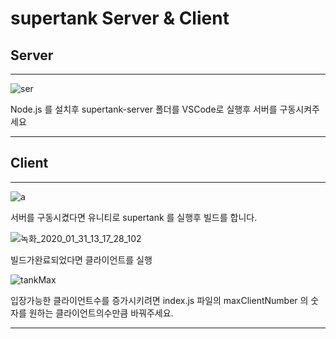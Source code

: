 # supertank  Server & Client

## Server 
---  

![ser](https://user-images.githubusercontent.com/54298426/73511578-66f68000-4429-11ea-9b73-62b76ec65bf9.PNG)

Node.js  를 설치후
supertank-server 폴더를 VSCode로 실행후 서버를 구동시켜주세요

---

## Client 

---
![a](https://user-images.githubusercontent.com/54298426/73512052-7bd41300-442b-11ea-84f5-12c569aa6f45.PNG)

서버를 구동시켰다면 유니티로 supertank 를 실행후 빌드를 합니다.



![녹화_2020_01_31_13_17_28_102](https://user-images.githubusercontent.com/54298426/73512229-29dfbd00-442c-11ea-8989-2a03040ce69d.gif)

빌드가완료되었다면 클라이언트를 실행 



![tankMax](https://user-images.githubusercontent.com/54298426/73512427-ef2a5480-442c-11ea-8e77-5af95b108e0b.PNG)

입장가능한 클라이언트수를 증가시키려면 index.js 파일의 
maxClientNumber 의 숫자를 원하는 클라이언트의수만큼 바꿔주세요.

---